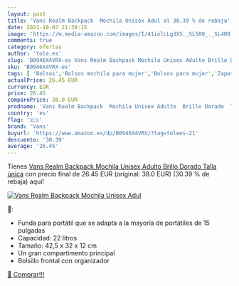 ```yaml
---
layout: post
title: 'Vans Realm Backpack  Mochila Unisex Adul al 30.39 % de rebaja'
date: 2021-10-07 21:38:15
image: 'https://m.media-amazon.com/images/I/41iolLLg3XS._SL500_._SL400_.jpg'
comments: true
category: ofertas
author: 'tole.es'
slug: 'B0946X4VRX-es Vans Realm Backpack Mochila Unisex Adulto Brillo Dorado...'
sku: 'B0946X4VRX-es'
tags: [ 'Bolsos','Bolsos mochila para mujer','Bolsos para mujer','Zapatos y complementos','backpack','mochila','unisex','vans', ]
actualPrice: 26.45 EUR
currency: EUR
price: 26.45
comparePrice: 38.0 EUR
prodname: 'Vans Realm Backpack  Mochila Unisex Adulto  Brillo Dorado  Talla única'
country: 'es'
flag: '🇪🇸'
brand: 'Vans'
buyurl: 'https://www.amazon.es/dp/B0946X4VRX/?tag=tolees-21'
descuento: '30.39'
average: '26.45'
---
```


Tienes [Vans Realm Backpack  Mochila Unisex Adulto  Brillo Dorado  Talla única](https://www.amazon.es/dp/B0946X4VRX/?tag=tolees-21) con precio final de  26.45 EUR (original: 38.0 EUR) (30.39 %  de rebaja) aqui!

[![Vans Realm Backpack  Mochila Unisex Adul](https://m.media-amazon.com/images/I/41iolLLg3XS._SL500_._SL400_.jpg)](https://www.amazon.es/dp/B0946X4VRX/?tag=tolees-21)

🔎:

- Funda para portátil que se adapta a la mayoría de portátiles de 15 pulgadas
- Capacidad: 22 litros
- Tamaño: 42,5 x 32 x 12 cm
- Un gran compartimento principal
- Bolsillo frontal con organizador

[🛒 Comprar!!!](https://www.amazon.es/dp/B0946X4VRX/?tag=tolees-21)
